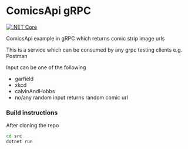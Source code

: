 # ComicsApi gRPC

[![.NET Core](https://github.com/ParagRaut/ComicsApiGrpc/actions/workflows/main.yml/badge.svg)](https://github.com/ParagRaut/ComicsApiGrpc/actions/workflows/main.yml)

ComicsApi example in gRPC which returns comic strip image urls

This is a service which can be consumed by any grpc testing clients e.g. Postman

Input can be one of the following
- garfield
- xkcd
- calvinAndHobbs
- no/any random input returns random comic url

### Build instructions

After cloning the repo

```zsh
cd src
dotnet run
```
